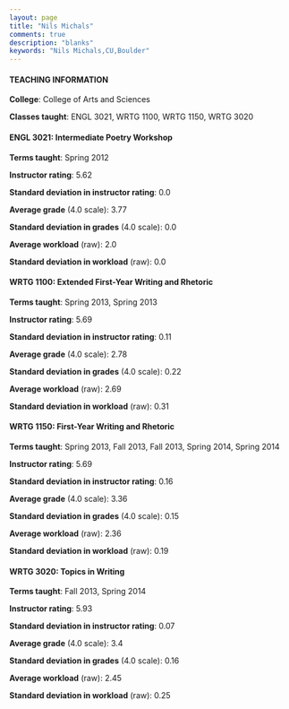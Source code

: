 ```yaml
---
layout: page
title: "Nils Michals" 
comments: true
description: "blanks"
keywords: "Nils Michals,CU,Boulder"
---
```

<head>
<script src="https://ajax.googleapis.com/ajax/libs/jquery/2.1.3/jquery.min.js"></script>
<script src="https://dl.dropboxusercontent.com/s/pc42nxpaw1ea4o9/highcharts.js?dl=0"></script>
<!-- <script src="../assets/js/highcharts.js"></script> -->
<style type="text/css">@font-face {
	font-family: "Bebas Neue";
	src: url(https://www.filehosting.org/file/details/544349/BebasNeue Regular.otf) format("opentype");
	}
	h1.Bebas { 
		font-family: "Bebas Neue", Verdana, Tahoma;
	}
</style>
</head>
	   
#### TEACHING INFORMATION

**College**: College of Arts and Sciences

**Classes taught**: ENGL 3021, WRTG 1100, WRTG 1150, WRTG 3020

#### ENGL 3021: Intermediate Poetry Workshop

**Terms taught**: Spring 2012

**Instructor rating**: 5.62

**Standard deviation in instructor rating**: 0.0

**Average grade** (4.0 scale): 3.77

**Standard deviation in grades** (4.0 scale): 0.0

**Average workload** (raw): 2.0

**Standard deviation in workload** (raw): 0.0

#### WRTG 1100: Extended First-Year Writing and Rhetoric

**Terms taught**: Spring 2013, Spring 2013

**Instructor rating**: 5.69

**Standard deviation in instructor rating**: 0.11

**Average grade** (4.0 scale): 2.78

**Standard deviation in grades** (4.0 scale): 0.22

**Average workload** (raw): 2.69

**Standard deviation in workload** (raw): 0.31

#### WRTG 1150: First-Year Writing and Rhetoric

**Terms taught**: Spring 2013, Fall 2013, Fall 2013, Spring 2014, Spring 2014

**Instructor rating**: 5.69

**Standard deviation in instructor rating**: 0.16

**Average grade** (4.0 scale): 3.36

**Standard deviation in grades** (4.0 scale): 0.15

**Average workload** (raw): 2.36

**Standard deviation in workload** (raw): 0.19

#### WRTG 3020: Topics in Writing

**Terms taught**: Fall 2013, Spring 2014

**Instructor rating**: 5.93

**Standard deviation in instructor rating**: 0.07

**Average grade** (4.0 scale): 3.4

**Standard deviation in grades** (4.0 scale): 0.16

**Average workload** (raw): 2.45

**Standard deviation in workload** (raw): 0.25

